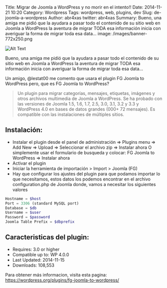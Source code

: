 Title: Migrar de Joomla a WordPress y no morir en el intento!!
Date: 2014-11-21 10:20
Category: Wordpress
Tags: wordpress, web, plugins, dev
Slug: de-joomla-a-wordpress
Author: abr4xas
twitter: abr4xas
Summary: Bueno, una amiga me pidió que la ayudara a pasar todo el contenido de su sitio web en Joomla a WordPress la aventura de migrar TODA esa información inicia con averiguar la forma de migrar toda esa data...
image: /images/banner-772x250.png

![Alt Text](/images/banner-772x250.png)

Bueno, una amiga me pidió que la ayudara a pasar todo el contenido de su sitio web en Joomla a WordPress la aventura de migrar TODA esa información inicia con averiguar la forma de migrar toda esa data...

Un amigo, @lestat00 me comento que usara el plugin FG Joomla to WordPress pero, que es FG Joomla to WordPress?

>Un plugin para migrar categorías, mensajes, etiquetas, imágenes y otros archivos multimedia de Joomla a WordPress. Se ha probado con las versiones de Joomla 1.5, 1.6, 1.7, 2.5, 3.0, 3.1, 3.2 y 3.3 y WordPress 4.0 en bases de datos grandes (000+ 72 mensajes). Es compatible con las instalaciones de múltiples sitios.

## Instalación:

* Instalar el plugin desde el panel de administración => Plugins menu => Add New => Upload => Seleccionar el archivo zip => Instalar ahora
O simplemente usar el formulario de busqueda y colocar: FG Joomla to WordPress => Instalar ahora
* Activar el plugin
* Iniciar la herramienta de importación > Import > Joomla (FG)
* Hay que configurar los ajustes del plugin para que podamos importar lo que necesitamos, estos datos los podemos encontrar en el archivo configuration.php de Joomla donde, vamos a necesitar los siguientes valores

```php
Hostname = $host
Port = 3306 (standard MySQL port)
Database = $db
Username = $user
Password = $password
Joomla Table Prefix = $dbprefix
```

## Caracteristicas del plugin:

* Requires: 3.0 or higher 
* Compatible up to: WP 4.0.0
* Last Updated: 2014-11-15 
* Downloads: 108,553

Para obtener más informacion, visita esta pagina: https://wordpress.org/plugins/fg-joomla-to-wordpress/
